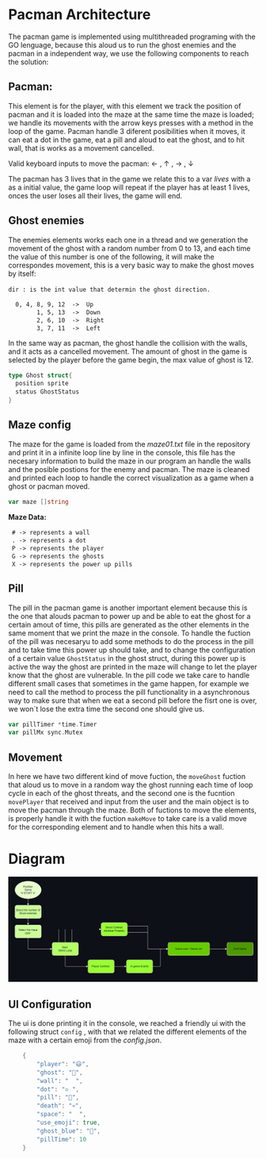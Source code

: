 # Pacman Architecture

The pacman game is implemented using multithreaded programing with the GO lenguage, because this aloud us to run the ghost enemies and the pacman in a independent way, we use the following components to reach the solution:

## Pacman:

This element is for the player, with this element we track the position of pacman and it is loaded into the maze at the same time the maze is loaded; we handle its movements with the arrow keys presses with a method in the loop of the game.
Pacman handle 3 diferent posibilities when it moves, it can eat a dot in the game, eat a pill and aloud to eat the ghost, and to hit wall, that is works as a movement cancelled.
	
Valid keyboard inputs to move the pacman: ← , ↑ , → , ↓
	
The pacman has 3 lives that in the game we relate this to a var *lives* with a  as a initial value, the game loop will repeat if the player has at least 1 lives, onces the user loses all their lives, the game will end. 

## Ghost enemies

The enemies elements works each one in a thread and we generation the movement of the ghost with a random number from 0 to 13, and each time the value of this number is one of the following, it will make the correspondes movement, this is a very basic way to make the ghost moves by itself:
	 
`dir : is the int value that determin the ghost direction.`
		
```
  0, 4, 8, 9, 12  ->  Up
        1, 5, 13  ->  Down
        2, 6, 10  ->  Right
        3, 7, 11  ->  Left
```
		
In the same way as pacman, the ghost handle the collision with the walls, and it acts as a cancelled movement.
The amount of ghost in the game is selected by the player before the game begin, the max value of ghost is 12.
	
```go
type Ghost struct{
  position sprite
  status GhostStatus
}
```

## Maze config

The maze for the game is loaded from the *maze01.txt* file in the repository and print it in a infinite loop line by line in the console, this file has the necesary information to build the maze in our program an handle the walls and the posible postions for the enemy and pacman.
The maze is cleaned and printed each loop to handle the correct visualization as a game when a ghost or pacman moved.

```go
var maze []string
```

**Maze Data:**
```
 # -> represents a wall
 . -> represents a dot
 P -> represents the player
 G -> represents the ghosts
 X -> represents the power up pills
```


## Pill

The pill in the pacman game is another important element because this is the one that alouds pacman to power up and be able to eat the ghost for a certain amout of time, this pills are generated as the other elements in the same moment that we print the maze in the console.
To handle the fuction of the pill was necesaryu to add some methods to do the process in the pill and to take time this power up should take, and to change the configuration of a certain value `GhostStatus` in the ghost struct, during this power up is active the way the ghost are printed in the maze will change to let the player know that the ghost are vulnerable. In the pill code we take care to handle different small cases that sometimes in the game happen, for example we need to call the method to process the pill  functionality in a asynchronous way to make sure that when we eat a second pill before the fisrt one is over, we won´t lose the extra time the second one should give us.
	
```go
var pillTimer *time.Timer
var pillMx sync.Mutex
```

## Movement


In here we have two different kind of move fuction, the `moveGhost` fuction that aloud us to move in a random way the ghost running each time of loop cycle in each of the ghost threats, and the second one is the fucntion `movePlayer` that received and input from the user and the main object is to move the pacman through the maze.
Both of fuctions to move the elements, is properly handle it with the fuction `makeMove` to take care is a valid move for the corresponding element and to handle when this hits a wall.

# Diagram 
	
![Pacman Diagram](Images/Pacman_Diagram.jpg)
	
	
## UI Configuration

The ui is done printing it in the console, we reached a friendly ui with  the following struct `config` , with that we related the different elements of the maze with a certain emoji from the *config.json*.
	
```go
	{
		"player": "😃",
		"ghost": "👻",
		"wall": "  ",
		"dot": "▫️ ",
		"pill": "💊",
		"death": "💀",
		"space": "  ",
		"use_emoji": true,
		"ghost_blue": "🥶",
		"pillTime": 10
	}
```

	
